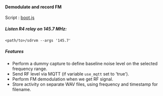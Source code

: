 #### Demodulate and record FM
Script :  [boot.js](boot.js)  


#####  Listen R4 relay on 145.7 MHz:  
`<path/to>/sdrvm --args '145.7'`

#####  Features 
- Perform a dummy capture to define baseline noise level on the selected frequency range.  
- Send RF level via MQTT (if variable `use_mqtt` set to 'true').
- Perform FM demodulation when we get RF signal.  
- Store activity on separate WAV files, using frequency and timestamp for filename.

